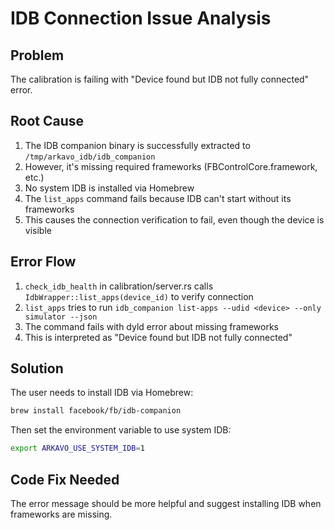 # IDB Connection Issue Analysis

## Problem
The calibration is failing with "Device found but IDB not fully connected" error.

## Root Cause
1. The IDB companion binary is successfully extracted to `/tmp/arkavo_idb/idb_companion`
2. However, it's missing required frameworks (FBControlCore.framework, etc.)
3. No system IDB is installed via Homebrew
4. The `list_apps` command fails because IDB can't start without its frameworks
5. This causes the connection verification to fail, even though the device is visible

## Error Flow
1. `check_idb_health` in calibration/server.rs calls `IdbWrapper::list_apps(device_id)` to verify connection
2. `list_apps` tries to run `idb_companion list-apps --udid <device> --only simulator --json`
3. The command fails with dyld error about missing frameworks
4. This is interpreted as "Device found but IDB not fully connected"

## Solution
The user needs to install IDB via Homebrew:
```bash
brew install facebook/fb/idb-companion
```

Then set the environment variable to use system IDB:
```bash
export ARKAVO_USE_SYSTEM_IDB=1
```

## Code Fix Needed
The error message should be more helpful and suggest installing IDB when frameworks are missing.